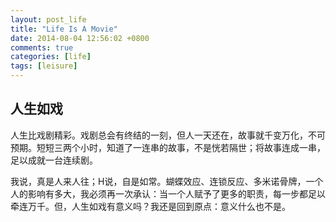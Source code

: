 ```yaml
---
layout: post_life
title: "Life Is A Movie"
date: 2014-08-04 12:56:02 +0800
comments: true
categories: [life]
tags: [leisure]
---
```


## 人生如戏

人生比戏剧精彩。戏剧总会有终结的一刻，但人一天还在，故事就千变万化，不可预期。短短三两个小时，知道了一连串的故事，不是恍若隔世；将故事连成一串，足以成就一台连续剧。

我说，真是人来人往；H说，自是如常。蝴蝶效应、连锁反应、多米诺骨牌，一个人的影响有多大，我必须再一次承认：当一个人赋予了更多的职责，每一步都足以牵连万千。但，人生如戏有意义吗？我还是回到原点：意义什么也不是。
